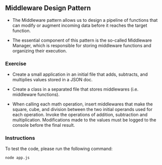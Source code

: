## Middleware Design Pattern

- The Middleware pattern allows us to design a pipeline of functions that can modify or augment incoming data before it reaches the target function.

- The essential component of this pattern is the so-called Middleware Manager, which is responsible for storing middleware functions and organizing their execution.

### Exercise

- Create a small application in an initial file that adds, subtracts, and multiplies values stored in a JSON doc.

- Create a class in a separated file that stores middlewares (i.e. middleware functions).

- When calling each math operation, insert middlewares that make the square, cube, and division between the two initial operands used for each operation. Invoke the operations of addition, subtraction and multiplication. Modifications made to the values must be logged to the console ​​before the final result.

### Instructions

To test the code, please run the following command:

`````
node app.js
`````
